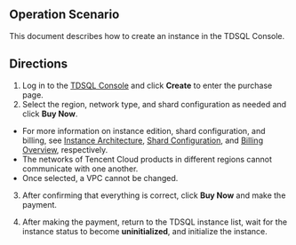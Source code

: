 ## Operation Scenario
This document describes how to create an instance in the TDSQL Console.

## Directions
1. Log in to the [TDSQL Console](https://console.cloud.tencent.com/dcdb) and click **Create** to enter the purchase page.
2. Select the region, network type, and shard configuration as needed and click **Buy Now**.
 - For more information on instance edition, shard configuration, and billing, see [Instance Architecture](https://intl.cloud.tencent.com/document/product/1042/33319), [Shard Configuration](https://intl.cloud.tencent.com/document/product/1042/33354), and [Billing Overview](https://intl.cloud.tencent.com/document/product/1042/33332), respectively.
 - The networks of Tencent Cloud products in different regions cannot communicate with one another.
 - Once selected, a VPC cannot be changed.
3. After confirming that everything is correct, click **Buy Now** and make the payment.
<!--  ![]() -->
4. After making the payment, return to the TDSQL instance list, wait for the instance status to become **uninitialized**, and initialize the instance.
